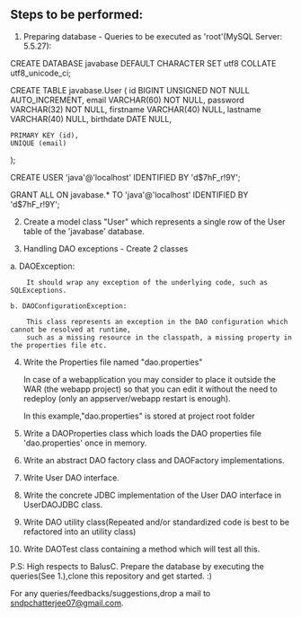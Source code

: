 Steps to be performed:
----------------------
1. Preparing database - Queries to be executed as 'root'(MySQL Server: 5.5.27):

CREATE DATABASE javabase DEFAULT CHARACTER SET utf8 COLLATE utf8_unicode_ci;

CREATE TABLE javabase.User (
    id BIGINT UNSIGNED NOT NULL AUTO_INCREMENT,
    email VARCHAR(60) NOT NULL,
    password VARCHAR(32) NOT NULL,
    firstname VARCHAR(40) NULL,
    lastname VARCHAR(40) NULL,
    birthdate DATE NULL,

    PRIMARY KEY (id),
    UNIQUE (email)
);

CREATE USER 'java'@'localhost' IDENTIFIED BY 'd$7hF_r!9Y';

GRANT ALL ON javabase.* TO 'java'@'localhost' IDENTIFIED BY 'd$7hF_r!9Y';



2. Create a model class "User" which represents a single row of the User table of the 'javabase' database.

3. Handling DAO exceptions - Create 2 classes 

  a. DAOException: 
	
		It should wrap any exception of the underlying code, such as SQLExceptions.
	
	b. DAOConfigurationException: 
	
		This class represents an exception in the DAO configuration which cannot be resolved at runtime, 
		such as a missing resource in the classpath, a missing property in the properties file etc.
		

4. Write the Properties file named "dao.properties"

	In case of a webapplication you may consider to place it outside the WAR (the webapp project) so that you can edit it without 
	the need to redeploy (only an appserver/webapp restart is enough).
	
	
	In this example,"dao.properties" is stored at project root folder
	
5. Write a DAOProperties class which loads the DAO properties file 'dao.properties' once in memory.

6. Write an abstract DAO factory class and DAOFactory implementations.

7. Write User DAO interface.

8. Write the concrete JDBC implementation of the User DAO interface in UserDAOJDBC class.

9. Write DAO utility class(Repeated and/or standardized code is best to be refactored into an utility class)

10. Write DAOTest class containing a method which will test all this.


P.S: High respects to BalusC.
Prepare the database by executing the queries(See 1.),clone this repository and get started. :)

For any queries/feedbacks/suggestions,drop a mail to sndpchatterjee07@gmail.com.

